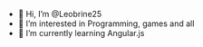 - 👋 Hi, I’m @Leobrine25
- 👀 I’m interested in Programming, games and all
- 🌱 I’m currently learning Angular.js

<!---
Leobrine25/Leobrine25 is a ✨ special ✨ repository because its `README.md` (this file) appears on your GitHub profile.
You can click the Preview link to take a look at your changes.
--->
